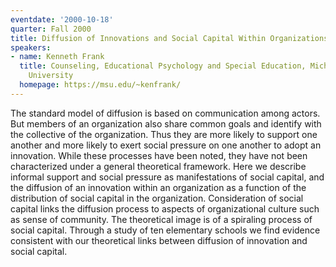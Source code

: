 ```yaml
---
eventdate: '2000-10-18'
quarter: Fall 2000
title: Diffusion of Innovations and Social Capital Within Organizations
speakers:
- name: Kenneth Frank
  title: Counseling, Educational Psychology and Special Education, Michigan State
    University
  homepage: https://msu.edu/~kenfrank/
---
```

The standard model of diffusion is based on communication among actors. But members of an organization also share common goals and identify with the collective of the organization. Thus they are more likely to support one another and more likely to exert social pressure on one another to adopt an innovation. While these processes have been noted, they have not been characterized under a general theoretical framework. Here we describe informal support and social pressure as manifestations of social capital, and the diffusion of an innovation within an organization as a function of the distribution of social capital in the organization. Consideration of social capital links the diffusion process to aspects of organizational culture such as sense of community. The theoretical image is of a spiraling process of social capital. Through a study of ten elementary schools we find evidence consistent with our theoretical links between diffusion of innovation and social capital.